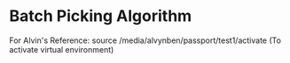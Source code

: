 # Batch Picking Algorithm

For Alvin's Reference: source /media/alvynben/passport/test1/activate (To activate virtual environment)